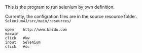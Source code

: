 This is the program to run selenium by own definition.

Currently, the configration files are in the source resource folder.
`Selenium4J/src/main/resources/`
```
open    http://www.baidu.com
maxwin
click   #kw
input   Selenium
click   #su
```
